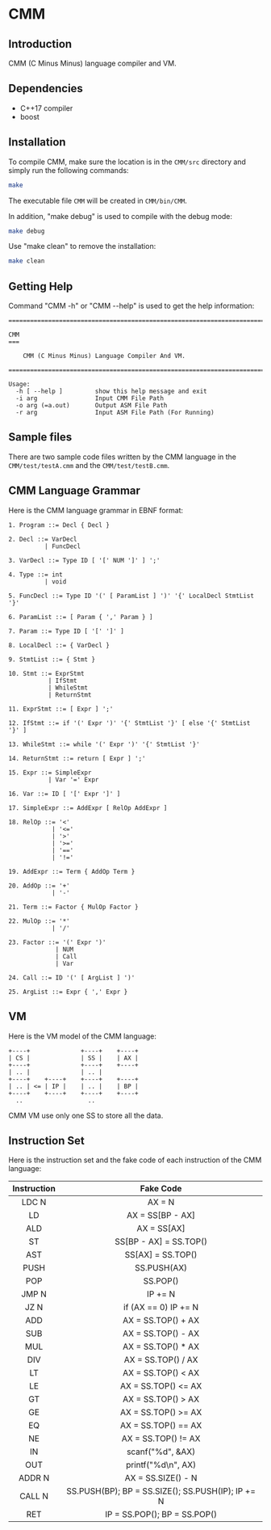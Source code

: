 # CMM

## Introduction

CMM (C Minus Minus) language compiler and VM.

## Dependencies

* C++17 compiler
* boost

## Installation

To compile CMM, make sure the location is in the ```CMM/src``` directory and simply run the following commands:

``` Bash
make
```

The executable file ```CMM``` will be created in ```CMM/bin/CMM```.

In addition, "make debug" is used to compile with the debug mode:

``` Bash
make debug
```

Use "make clean" to remove the installation:

``` Bash
make clean
```

## Getting Help

Command "CMM -h" or "CMM --help" is used to get the help information:

```
================================================================================

CMM
===

    CMM (C Minus Minus) Language Compiler And VM.

================================================================================

Usage:
  -h [ --help ]         show this help message and exit
  -i arg                Input CMM File Path
  -o arg (=a.out)       Output ASM File Path
  -r arg                Input ASM File Path (For Running)
```

## Sample files

There are two sample code files written by the CMM language in the ```CMM/test/testA.cmm``` and the ```CMM/test/testB.cmm```.

## CMM Language Grammar

Here is the CMM language grammar in EBNF format:

```
1. Program ::= Decl { Decl }

2. Decl ::= VarDecl
          | FuncDecl

3. VarDecl ::= Type ID [ '[' NUM ']' ] ';'

4. Type ::= int
          | void

5. FuncDecl ::= Type ID '(' [ ParamList ] ')' '{' LocalDecl StmtList '}'

6. ParamList ::= [ Param { ',' Param } ]

7. Param ::= Type ID [ '[' ']' ]

8. LocalDecl ::= { VarDecl }

9. StmtList ::= { Stmt }

10. Stmt ::= ExprStmt
           | IfStmt
           | WhileStmt
           | ReturnStmt

11. ExprStmt ::= [ Expr ] ';'

12. IfStmt ::= if '(' Expr ')' '{' StmtList '}' [ else '{' StmtList '}' ]

13. WhileStmt ::= while '(' Expr ')' '{' StmtList '}'

14. ReturnStmt ::= return [ Expr ] ';'

15. Expr ::= SimpleExpr
           | Var '=' Expr

16. Var ::= ID [ '[' Expr ']' ]

17. SimpleExpr ::= AddExpr [ RelOp AddExpr ]

18. RelOp ::= '<'
            | '<='
            | '>'
            | '>='
            | '=='
            | '!='

19. AddExpr ::= Term { AddOp Term }

20. AddOp ::= '+'
            | '-'

21. Term ::= Factor { MulOp Factor }

22. MulOp ::= '*'
            | '/'

23. Factor ::= '(' Expr ')'
             | NUM
             | Call
             | Var

24. Call ::= ID '(' [ ArgList ] ')'

25. ArgList ::= Expr { ',' Expr }
```

## VM

Here is the VM model of the CMM language:

```
+----+              +----+    +----+
| CS |              | SS |    | AX |
+----+              +----+    +----+
| .. |              | .. |
+----+    +----+    +----+    +----+
| .. | <= | IP |    | .. |    | BP |
+----+    +----+    +----+    +----+
  ..                  ..
```

CMM VM use only one SS to store all the data.

## Instruction Set

Here is the instruction set and the fake code of each instruction of the CMM language:

| Instruction | Fake Code                                         |
| :---------: | :-----------------------------------------------: |
| LDC N       | AX = N                                            |
| LD          | AX = SS[BP - AX]                                  |
| ALD         | AX = SS[AX]                                       |
| ST          | SS[BP - AX] = SS.TOP()                            |
| AST         | SS[AX] = SS.TOP()                                 |
| PUSH        | SS.PUSH(AX)                                       |
| POP         | SS.POP()                                          |
| JMP N       | IP += N                                           |
| JZ N        | if (AX == 0) IP += N                              |
| ADD         | AX = SS.TOP() + AX                                |
| SUB         | AX = SS.TOP() - AX                                |
| MUL         | AX = SS.TOP() * AX                                |
| DIV         | AX = SS.TOP() / AX                                |
| LT          | AX = SS.TOP() < AX                                |
| LE          | AX = SS.TOP() <= AX                               |
| GT          | AX = SS.TOP() > AX                                |
| GE          | AX = SS.TOP() >= AX                               |
| EQ          | AX = SS.TOP() == AX                               |
| NE          | AX = SS.TOP() != AX                               |
| IN          | scanf("%d", &AX)                                  |
| OUT         | printf("%d\n", AX)                                |
| ADDR N      | AX = SS.SIZE() - N                                |
| CALL N      | SS.PUSH(BP); BP = SS.SIZE(); SS.PUSH(IP); IP += N |
| RET         | IP = SS.POP(); BP = SS.POP()                      |

